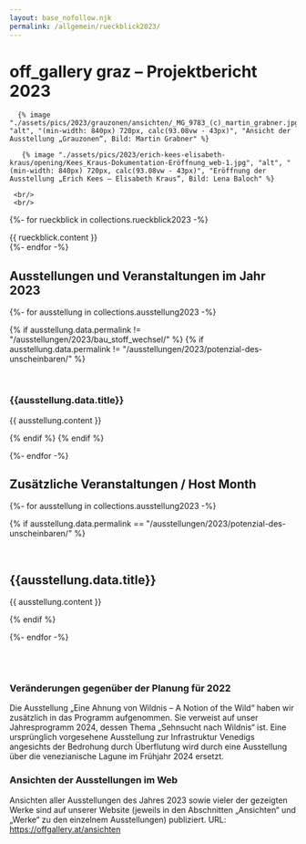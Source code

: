 ```yaml
---
layout: base_nofollow.njk
permalink: /allgemein/rueckblick2023/
---
```


# off_gallery graz – Projektbericht 2023

      {% image "./assets/pics/2023/grauzonen/ansichten/_MG_9783_(c)_martin_grabner.jpg", "alt", "(min-width: 840px) 720px, calc(93.08vw - 43px)", "Ansicht der Ausstellung „Grauzonen“, Bild: Martin Grabner" %}
	  
	   {% image "./assets/pics/2023/erich-kees-elisabeth-kraus/opening/Kees_Kraus-Dokumentation-Eröffnung_web-1.jpg", "alt", "(min-width: 840px) 720px, calc(93.08vw - 43px)", "Eröffnung der Ausstellung „Erich Kees – Elisabeth Kraus“, Bild: Lena Baloch" %}
	  
	 <br/>
	 <br/>
 

{%- for rueckblick in collections.rueckblick2023 -%}
<section>
{{ rueckblick.content }}
</section>
{%- endfor -%}

<br/>

## Ausstellungen und Veranstaltungen im Jahr 2023


{%- for ausstellung in collections.ausstellung2023 -%}


{% if ausstellung.data.permalink != "/ausstellungen/2023/bau_stoff_wechsel/" %}
{% if ausstellung.data.permalink != "/ausstellungen/2023/potenzial-des-unscheinbaren/" %}

<section>
<br/>
<h3> {{ausstellung.data.title}}</h3>

{{ ausstellung.content }}
</section>
{% endif %}
{% endif %}

{%- endfor -%}



## Zusätzliche Veranstaltungen / Host Month

{%- for ausstellung in collections.ausstellung2023 -%}

{% if ausstellung.data.permalink == "/ausstellungen/2023/potenzial-des-unscheinbaren/" %}

<section>
<br/>
<h2> {{ausstellung.data.title}}</h2>

{{ ausstellung.content }}
</section>
{% endif %}

{%- endfor -%}

<br/>
<br/>

### Veränderungen gegenüber der Planung für 2022 

Die Ausstellung „Eine Ahnung von Wildnis – A Notion of the Wild“ haben wir zusätzlich in das Programm aufgenommen. Sie verweist auf unser Jahresprogramm 2024, dessen Thema „Sehnsucht nach Wildnis“ ist. Eine ursprünglich vorgesehene Ausstellung zur Infrastruktur Venedigs angesichts der Bedrohung durch Überflutung wird durch eine Ausstellung über die venezianische Lagune im Frühjahr 2024 ersetzt. 

### Ansichten der Ausstellungen im Web

Ansichten aller Ausstellungen des Jahres 2023 sowie vieler der gezeigten Werke sind auf unserer Website (jeweils in den Abschnitten „Ansichten“ und „Werke“ zu den einzelnem Ausstellungen) publiziert. URL: <https://offgallery.at/ansichten>


